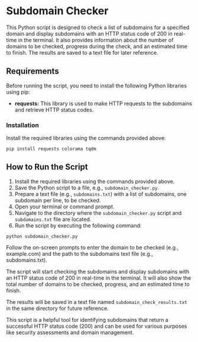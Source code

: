 <h1>Subdomain Checker</h1>

<p>This Python script is designed to check a list of subdomains for a specified domain and display subdomains with an HTTP status code of 200 in real-time in the terminal. It also provides information about the number of domains to be checked, progress during the check, and an estimated time to finish. The results are saved to a text file for later reference.</p>

<h2>Requirements</h2>

<p>Before running the script, you need to install the following Python libraries using pip:</p>

<ul>
  <li><b>requests:</b> This library is used to make HTTP requests to the subdomains and retrieve HTTP status codes.</li>
</ul>

<h3>Installation</h3>

<p>Install the required libraries using the commands provided above:</p>

<pre><code>pip install requests colorama tqdm</code></pre>

<h2>How to Run the Script</h2>

<ol>
  <li>Install the required libraries using the commands provided above.</li>
  <li>Save the Python script to a file, e.g., <code>subdomain_checker.py</code>.</li>
  <li>Prepare a text file (e.g., <code>subdomains.txt</code>) with a list of subdomains, one subdomain per line, to be checked.</li>
  <li>Open your terminal or command prompt.</li>
  <li>Navigate to the directory where the <code>subdomain_checker.py</code> script and <code>subdomains.txt</code> file are located.</li>
  <li>Run the script by executing the following command:</li>
</ol>

<pre><code>python subdomain_checker.py</code></pre>

<p>Follow the on-screen prompts to enter the domain to be checked (e.g., example.com) and the path to the subdomains text file (e.g., subdomains.txt).</p>

<p>The script will start checking the subdomains and display subdomains with an HTTP status code of 200 in real-time in the terminal. It will also show the total number of domains to be checked, progress, and an estimated time to finish.</p>

<p>The results will be saved in a text file named <code>subdomain_check_results.txt</code> in the same directory for future reference.</p>

<p>This script is a helpful tool for identifying subdomains that return a successful HTTP status code (200) and can be used for various purposes like security assessments and domain management.</p>
